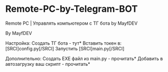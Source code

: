 # Remote-PC-by-Telegram-BOT
 Remote PC | Управлять компьютером с ТГ бота by MayfDEV

By MayfDEV

Настройка:
Создать ТГ бота - тут*
Вставить токен в: [SRCI]config.py[/SRCI]
Запустить [SRCI]main.py[/SRCI]

Дополнительно:
Создать EXE файл из main.py - прочитать*
Добавить в автозагрузку ваш скрипт - прочитать*
